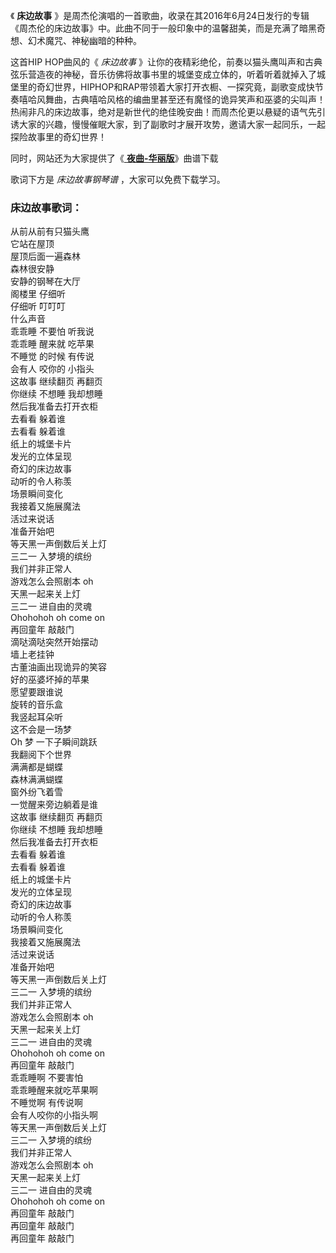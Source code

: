 

《 **床边故事**
》是周杰伦演唱的一首歌曲，收录在其2016年6月24日发行的专辑《周杰伦的床边故事》中。此曲不同于一般印象中的温馨甜美，而是充满了暗黑奇想、幻术魔咒、神秘幽暗的种种。

这首HIP HOP曲风的《 _床边故事_
》让你的夜精彩绝伦，前奏以猫头鹰叫声和古典弦乐营造夜的神秘，音乐彷佛将故事书里的城堡变成立体的，听着听着就掉入了城堡里的奇幻世界，HIPHOP和RAP带领着大家打开衣橱、一探究竟，副歌变成快节奏嘻哈风舞曲，古典嘻哈风格的编曲里甚至还有魔怪的诡异笑声和巫婆的尖叫声！热闹非凡的床边故事，绝对是新世代的绝佳晚安曲！而周杰伦更以悬疑的语气先引诱大家的兴趣，慢慢催眠大家，到了副歌时才展开攻势，邀请大家一起同乐，一起探险故事里的奇幻世界！

同时，网站还为大家提供了《[ **夜曲-华丽版**](Music-1501-夜曲-周杰伦凄美-华丽版.html "夜曲-华丽版")》曲谱下载

歌词下方是 _床边故事钢琴谱_ ，大家可以免费下载学习。

### 床边故事歌词：

从前从前有只猫头鹰  
它站在屋顶  
屋顶后面一遍森林  
森林很安静  
安静的钢琴在大厅  
阁楼里 仔细听  
仔细听 叮叮叮  
什么声音  
乖乖睡 不要怕 听我说  
乖乖睡 醒来就 吃苹果  
不睡觉 的时候 有传说  
会有人 咬你的 小指头  
这故事 继续翻页 再翻页  
你继续 不想睡 我却想睡  
然后我准备去打开衣柜  
去看看 躲着谁  
去看看 躲着谁  
纸上的城堡卡片  
发光的立体呈现  
奇幻的床边故事  
动听的令人称羡  
场景瞬间变化  
我接着又施展魔法  
活过来说话  
准备开始吧  
等天黑一声倒数后关上灯  
三二一 入梦境的缤纷  
我们并非正常人  
游戏怎么会照剧本 oh  
天黑一起来关上灯  
三二一 进自由的灵魂  
Ohohohoh oh come on  
再回童年 敲敲门  
滴哒滴哒突然开始摆动  
墙上老挂钟  
古董油画出现诡异的笑容  
好的巫婆坏掉的苹果  
愿望要跟谁说  
旋转的音乐盒  
我竖起耳朵听  
这不会是一场梦  
Oh 梦 一下子瞬间跳跃  
我翻阅下个世界  
满满都是蝴蝶  
森林满满蝴蝶  
窗外纷飞着雪  
一觉醒来旁边躺着是谁  
这故事 继续翻页 再翻页  
你继续 不想睡 我却想睡  
然后我准备去打开衣柜  
去看看 躲着谁  
去看看 躲着谁  
纸上的城堡卡片  
发光的立体呈现  
奇幻的床边故事  
动听的令人称羡  
场景瞬间变化  
我接着又施展魔法  
活过来说话  
准备开始吧  
等天黑一声倒数后关上灯  
三二一 入梦境的缤纷  
我们并非正常人  
游戏怎么会照剧本 oh  
天黑一起来关上灯  
三二一 进自由的灵魂  
Ohohohoh oh come on  
再回童年 敲敲门  
乖乖睡啊 不要害怕  
乖乖睡醒来就吃苹果啊  
不睡觉啊 有传说啊  
会有人咬你的小指头啊  
等天黑一声倒数后关上灯  
三二一 入梦境的缤纷  
我们并非正常人  
游戏怎么会照剧本 oh  
天黑一起来关上灯  
三二一 进自由的灵魂  
Ohohohoh oh come on  
再回童年 敲敲门  
再回童年 敲敲门  
再回童年 敲敲门

